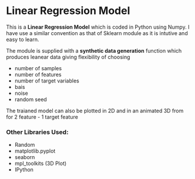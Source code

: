 # Linear Regression Model

This is a __Linear Regression Model__ which is coded in Python using Numpy. I have use a similar convention as that of Sklearn module as it is intutive and easy to learn.

The module is supplied with a __synthetic data generation__ function which produces leanear data giving flexibility of choosing 
- number of samples
- number of features
- number of target variables
- bais
- noise
- random seed

The traianed model can also be plotted in 2D and in an animated 3D from for 2 feature - 1 target feature

### Other Libraries Used:
- Random
- matplotlib.pyplot
- seaborn
- mpl_toolkits (3D Plot)
- IPython
